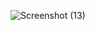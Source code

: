 ![Screenshot (13)](https://user-images.githubusercontent.com/92671111/138919438-53a250e4-baf8-4ed6-b2c3-80e1ee295a4c.png)

